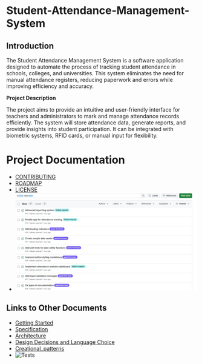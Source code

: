# Student-Attendance-Management-System

## Introduction

The Student Attendance Management System is a software application designed to automate the process of tracking student attendance in schools, colleges, and universities. This system eliminates the need for manual attendance registers, reducing paperwork and errors while improving efficiency and accuracy.

**Project Description**

The project aims to provide an intuitive and user-friendly interface for teachers and administrators to mark and manage attendance records efficiently. The system will store attendance data, generate reports, and provide insights into student participation. It can be integrated with biometric systems, RFID cards, or manual input for flexibility.
# Project Documentation
- [CONTRIBUTING](./contributing.md)
- [ROADMAP](./roadmap.md)
- [LICENSE](./lisence.md)
- ![Labeled Issues](./issues.jpg)

## Links to Other Documents
- [Getting Started](./Getting%20Started.md)
- [Specification](./SPECIFICATION.md)
- [Architecture](./ARCHITECTURE.md)
- [Design Decisions and Language Choice](Design-Decisions.md)
- [Creational_patterns](Justification.md)
- ![Tests](https://img.shields.io/badge/tests-passing-brightgreen)

